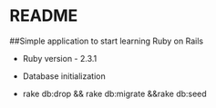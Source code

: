 # README
##Simple application to start learning Ruby on Rails
* Ruby version - 2.3.1

* Database initialization
 - rake db:drop && rake db:migrate &&rake db:seed
